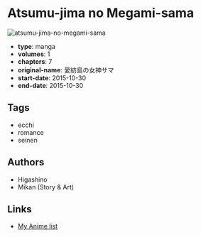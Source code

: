 # Atsumu-jima no Megami-sama

![atsumu-jima-no-megami-sama](https://cdn.myanimelist.net/images/manga/1/202240.jpg)

-   **type**: manga
-   **volumes**: 1
-   **chapters**: 7
-   **original-name**: 愛紡島の女神サマ
-   **start-date**: 2015-10-30
-   **end-date**: 2015-10-30

## Tags

-   ecchi
-   romance
-   seinen

## Authors

-   Higashino
-   Mikan (Story & Art)

## Links

-   [My Anime list](https://myanimelist.net/manga/110283/Atsumu-jima_no_Megami-sama)
